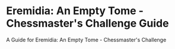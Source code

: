 # Eremidia: An Empty Tome - Chessmaster's Challenge Guide
A Guide for Eremidia: An Empty Tome - Chessmaster's Challenge
